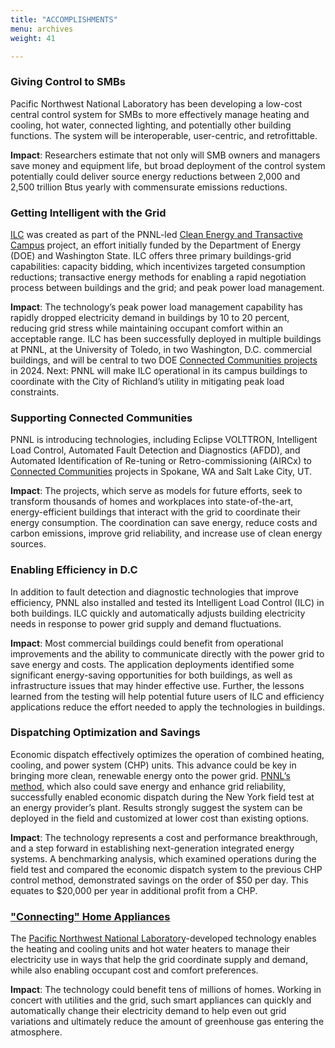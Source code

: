 ```yaml
---
title: "ACCOMPLISHMENTS"
menu: archives
weight: 41

---
```


### Giving Control to SMBs

 Pacific Northwest National Laboratory has been developing a low-cost central control system for SMBs to more effectively manage heating and cooling, hot water, connected lighting, and potentially other building functions. The system will be interoperable, user-centric, and retrofittable.

**Impact**: Researchers estimate that not only will SMB owners and managers save money and equipment life, but broad deployment of the control system potentially could deliver source energy reductions between 2,000 and 2,500 trillion Btus yearly with commensurate emissions reductions.

### Getting Intelligent with the Grid

 [ILC](https://www.pnnl.gov/intelligent-load-control) was created as part of the PNNL-led [Clean Energy and Transactive Campus](https://www.pnnl.gov/projects/clean-energy-and-transactive-campus) project, an effort initially funded by the Department of Energy (DOE) and Washington State. ILC offers three primary buildings-grid capabilities: capacity bidding, which incentivizes targeted consumption reductions; transactive energy methods for enabling a rapid negotiation process between buildings and the grid; and peak power load management.

**Impact**: The technology’s peak power load management capability has rapidly dropped electricity demand in buildings by 10 to 20 percent, reducing grid stress while maintaining occupant comfort within an acceptable range. ILC has been successfully deployed in multiple buildings at PNNL, at the University of Toledo, in two Washington, D.C. commercial buildings, and will be central to two DOE [Connected Communities projects](https://www.pnnl.gov/news-media/pnnl-helps-build-connected-communities) in 2024. Next: PNNL will make ILC operational in its campus buildings to coordinate with the City of Richland’s utility in mitigating peak load constraints.

### Supporting Connected Communities

PNNL is introducing technologies, including Eclipse VOLTTRON, Intelligent Load Control, Automated Fault Detection and Diagnostics (AFDD), and Automated Identification of Re-tuning or Retro-commissioning (AIRCx) to [Connected Communities](https://www.pnnl.gov/news-media/pnnl-helps-build-connected-communities) projects in Spokane, WA and Salt Lake City, UT.

**Impact**: The projects, which serve as models for future efforts, seek to transform thousands of homes and workplaces into state-of-the-art, energy-efficient buildings that interact with the grid to coordinate their energy consumption. The coordination can save energy, reduce costs and carbon emissions, improve grid reliability, and increase use of clean energy sources.

### Enabling Efficiency in D.C

In addition to fault detection and diagnostic technologies that improve efficiency, PNNL also installed and tested its Intelligent Load Control (ILC) in both buildings. ILC quickly and automatically adjusts building electricity needs in response to power grid supply and demand fluctuations.

**Impact**: Most commercial buildings could benefit from operational improvements and the ability to communicate directly with the power grid to save energy and costs. The application deployments identified some significant energy-saving opportunities for both buildings, as well as infrastructure issues that may hinder effective use. Further, the lessons learned from the testing will help potential future users of ILC and efficiency applications reduce the effort needed to apply the technologies in buildings.

### Dispatching Optimization and Savings

Economic dispatch effectively optimizes the operation of combined heating, cooling, and power system (CHP) units. This advance could be key in bringing more clean, renewable energy onto the power grid.
[PNNL’s method](https://www.pnnl.gov/news-media/dispatch-delivers-good-energy-news), which also could save energy and enhance grid reliability, successfully enabled economic dispatch during the New York field test at an energy provider’s plant. Results strongly suggest the system can be deployed in the field and customized at lower cost than existing options.

**Impact**: The technology represents a cost and performance breakthrough, and a step forward in establishing next-generation integrated energy systems. A benchmarking analysis, which examined operations during the field test and compared the economic dispatch system to the previous CHP control method, demonstrated savings on the order of $50 per day. This equates to $20,000 per year in additional profit from a CHP.

### ["Connecting" Home Appliances](#connecting-home-appliances)

The [Pacific Northwest National Laboratory](https://www.pnnl.gov/news-media/electric-connection-homes-helping-grid)-developed technology enables the heating and cooling units and hot water heaters to manage their electricity use in ways that help the grid coordinate supply and demand, while also enabling occupant cost and comfort preferences.

**Impact**: The technology could benefit tens of millions of homes. Working in concert with utilities and the grid, such smart appliances can quickly and automatically change their electricity demand to help even out grid variations and ultimately reduce the amount of greenhouse gas entering the atmosphere.
